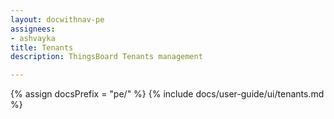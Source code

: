 ```yaml
---
layout: docwithnav-pe
assignees:
- ashvayka
title: Tenants
description: ThingsBoard Tenants management

---
```


{% assign docsPrefix = "pe/" %}
{% include docs/user-guide/ui/tenants.md %}